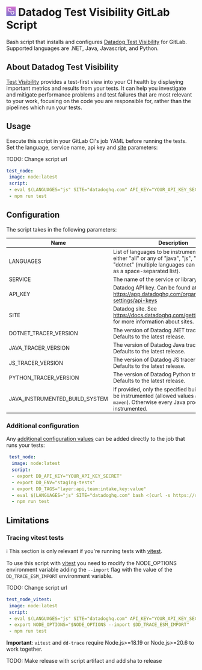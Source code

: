 # <img height="25" src="logos/test_visibility_logo.png" />  Datadog Test Visibility GitLab Script

Bash script that installs and configures [Datadog Test Visibility](https://docs.datadoghq.com/tests/) for GitLab.
Supported languages are .NET, Java, Javascript, and Python.

## About Datadog Test Visibility

[Test Visibility](https://docs.datadoghq.com/tests/) provides a test-first view into your CI health by displaying important metrics and results from your tests. 
It can help you investigate and mitigate performance problems and test failures that are most relevant to your work, focusing on the code you are responsible for, rather than the pipelines which run your tests.

## Usage

Execute this script in your GitLab CI's job YAML before running the tests. Set the language, service name, api key and [site](https://docs.datadoghq.com/getting_started/site/) parameters:

TODO: Change script url
 ```yaml
 test_node:
  image: node:latest
  script:
  - eval $(LANGUAGES="js" SITE="datadoghq.com" API_KEY="YOUR_API_KEY_SECRET" bash <(curl -s https://raw.githubusercontent.com/ManuelPalenzuelaDD/test-visibility-gitlab-script/master/script.sh))
  - npm run test
 ```

## Configuration

The script takes in the following parameters:

| Name | Description | Required | Default |
| ---- | ----------- | -------- | ------- |
 | LANGUAGES | List of languages to be instrumented. Can be either "all" or any of "java", "js", "python", "dotnet" (multiple languages can be specified as a space-separated list). | true | |
 | SERVICE | The name of the service or library being tested. | true | |
 | API_KEY | Datadog API key. Can be found at https://app.datadoghq.com/organization-settings/api-keys | true | |
 | SITE | Datadog site. See https://docs.datadoghq.com/getting_started/site for more information about sites. | false | datadoghq.com |
 | DOTNET_TRACER_VERSION | The version of Datadog .NET tracer to use. Defaults to the latest release. | false | |
 | JAVA_TRACER_VERSION | The version of Datadog Java tracer to use. Defaults to the latest release. | false | |
 | JS_TRACER_VERSION | The version of Datadog JS tracer to use. Defaults to the latest release. | false | |
 | PYTHON_TRACER_VERSION | The version of Datadog Python tracer to use. Defaults to the latest release. | false | |
 | JAVA_INSTRUMENTED_BUILD_SYSTEM | If provided, only the specified build systems will be instrumented (allowed values are `gradle` and `maven`). Otherwise every Java process will be instrumented. | false | |

### Additional configuration

Any [additional configuration values](https://docs.datadoghq.com/tracing/trace_collection/library_config/) can be added directly to the job that runs your tests:

```yaml
 test_node:
  image: node:latest
  script:
  - export DD_API_KEY="YOUR_API_KEY_SECRET"
  - export DD_ENV="staging-tests"
  - export DD_TAGS="layer:api,team:intake,key:value"
  - eval $(LANGUAGES="js" SITE="datadoghq.com" bash <(curl -s https://raw.githubusercontent.com/ManuelPalenzuelaDD/test-visibility-gitlab-script/master/script.sh))
  - npm run test
```

## Limitations

### Tracing vitest tests

ℹ️ This section is only relevant if you're running tests with [vitest](https://github.com/vitest-dev/vitest).

To use this script with [vitest](https://vitest.dev/) you need to modify the NODE_OPTIONS environment variable adding the `--import` flag with the value of the `DD_TRACE_ESM_IMPORT` environment variable.

TODO: Change script url
 ```yaml
 test_node_vitest:
  image: node:latest
  script:
  - eval $(LANGUAGES="js" SITE="datadoghq.com" API_KEY="YOUR_API_KEY_SECRET" bash <(curl -s https://raw.githubusercontent.com/ManuelPalenzuelaDD/test-visibility-gitlab-script/master/script.sh))
  - export NODE_OPTIONS="$NODE_OPTIONS --import $DD_TRACE_ESM_IMPORT"
  - npm run test
 ```

**Important**: `vitest` and `dd-trace` require Node.js>=18.19 or Node.js>=20.6 to work together.

TODO: Make release with script artifact and add sha to release
